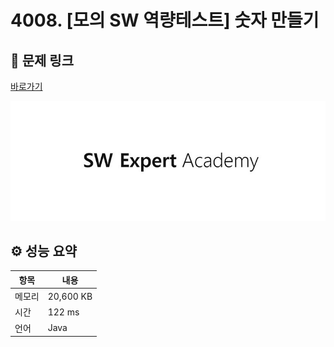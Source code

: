 # 4008. [모의 SW 역량테스트] 숫자 만들기

## 🔗 문제 링크

[바로가기](https://swexpertacademy.com/main/code/problem/problemDetail.do?contestProbId=AWIeRZV6kBUDFAVH)

![SWEA 로고](../../images/swea.jpg)

## ⚙️ 성능 요약

| 항목   | 내용      |
| ------ | --------- |
| 메모리 | 20,600 KB |
| 시간   | 122 ms    |
| 언어   | Java      |
